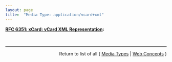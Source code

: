 ```yaml
---
layout: page
title:  "Media Type: application/vcard+xml"
---
```


**[RFC 6351: xCard: vCard XML Representation](/specs/IETF/RFC/6351 "This document defines the XML schema of the vCard data format."):** []()

<br/>
<hr/>

<p style="text-align: right">Return to list of all ( <a href="../media-types">Media Types</a> | <a href="../">Web Concepts</a> )</p>